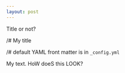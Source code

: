 ```yaml
---
layout: post
---
```


Title or not?

/# My title

/# default YAML front matter is in `_config.yml`

My text. HoW doeS this LOOK?
